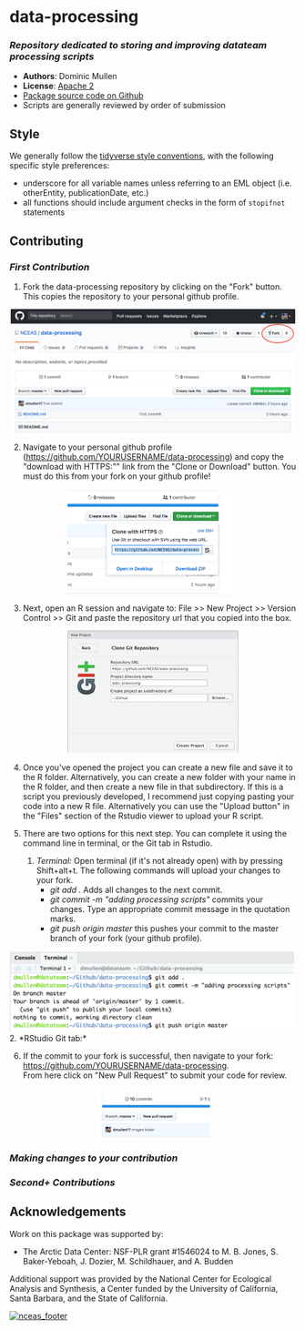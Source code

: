 # data-processing
### *Repository dedicated to storing and improving datateam processing scripts*

- **Authors**: Dominic Mullen
- **License**: [Apache 2](http://opensource.org/licenses/Apache-2.0)
- [Package source code on Github](https://github.com/NCEAS/data-processing)
- Scripts are generally reviewed by order of submission  

## Style
We generally follow the [tidyverse style conventions](http://style.tidyverse.org/), with the following specific style preferences: 

- underscore for all variable names unless referring to an EML object (i.e. otherEntity, publicationDate, etc.)
- all functions should include argument checks in the form of `stopifnot` statements

## Contributing
### *First Contribution*
  
1. Fork the data-processing repository by clicking on the "Fork" button.  This copies the repository 
to your personal github profile.
  
<p align="center">
<img src="images/fork.png" width="500px"/>
</p>
  
2. Navigate to your personal github profile (https://github.com/YOURUSERNAME/data-processing) and copy the "download with HTTPS:"" link from the "Clone or Download" button.  You must do this from your fork on your github profile!
  
<p align="center">
<img src="images/clone.png" width="300px"/>
</p>

3. Next, open an R session and navigate to: File >> New Project >> Version Control >> Git and paste the
repository url that you copied into the box.  

<p align="center">
<img src="images/git.png" width="300px"/>
</p>
    
4. Once you've opened the project you can create a new file and save it to the R folder.  Alternatively, you can
create a new folder with your name in the R folder, and then create a new file in that subdirectory.  If this is 
a script you previously developed, I recommend just copying pasting your code into a new R file. Alternatively you 
can use the "Upload button" in the "Files" section of the Rstudio viewer to upload your R script.  
  
5.  There are two options for this next step.  You can complete it using the command line in terminal, or the Git tab in Rstudio.  
    1. *Terminal:* Open terminal (if it's not already open) with by pressing Shift+alt+t.  The following commands will upload
your changes to your fork.  
        - *git add .*  Adds all changes to the next commit. 
        - *git commit -m "adding processing scripts"*  commits your changes.  Type an appropriate commit message in the quotation marks.
        - *git push origin master* this pushes your commit to the master branch of your fork (your github profile).
<img src="images/terminal.png" width="500px" /> 
    2. *RStudio Git tab:*  
  
6. If the commit to your fork is successful, then navigate to your fork: https://github.com/YOURUSERNAME/data-processing.  
From here click on "New Pull Request" to submit your code for review.  

<p align="center">
<img src="images/pull.png" width="200px" />
</p>
  
### *Making changes to your contribution*

### *Second+ Contributions*


## Acknowledgements
Work on this package was supported by:

- The Arctic Data Center: NSF-PLR grant #1546024 to M. B. Jones, S. Baker-Yeboah, J. Dozier, M. Schildhauer, and A. Budden

Additional support was provided by the National Center for Ecological Analysis and Synthesis, a Center funded by the University of California, Santa Barbara, and the State of California.

[![nceas_footer](https://www.nceas.ucsb.edu/files/newLogo_0.png)](http://www.nceas.ucsb.edu)
